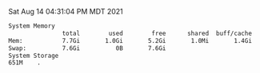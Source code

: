Sat Aug 14 04:31:04 PM MDT 2021
```bash
System Memory
               total        used        free      shared  buff/cache   available
Mem:           7.7Gi       1.0Gi       5.2Gi       1.0Mi       1.4Gi       6.4Gi
Swap:          7.6Gi          0B       7.6Gi
System Storage
651M	.
```
